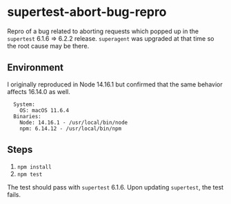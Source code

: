 # supertest-abort-bug-repro

Repro of a bug related to aborting requests which popped up in the `supertest` 6.1.6 => 6.2.2 release. `superagent` was upgraded at that time so the root cause may be there.

## Environment

I originally reproduced in Node 14.16.1 but confirmed that the same behavior affects 16.14.0 as well.

```
  System:
    OS: macOS 11.6.4
  Binaries:
    Node: 14.16.1 - /usr/local/bin/node
    npm: 6.14.12 - /usr/local/bin/npm
```

## Steps

1. `npm install`
2. `npm test`

The test should pass with `supertest` 6.1.6. Upon updating `supertest`, the test fails.
